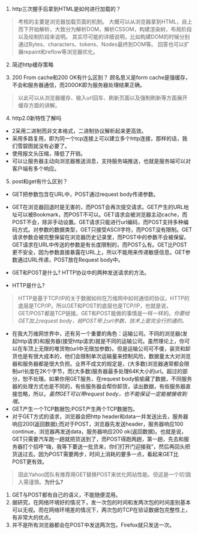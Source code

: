 1. http三次握手后拿到HTML是如何进行加载的？
> 考核的主要是浏览器加载页面的机制。
大概可以从浏览器拿到HTML，自上而下开始解析，大致分为解析DOM，解析CSSOM，构建渲染树，布局阶段以及绘制阶段来说明。
其实尽可能的详细说明，比如构建DOM的时候分别通过Bytes、characters、tokens、Nodes最终到DOM等。
> 回答也可以扩展repaint和reflow等浏览器优化。

2. 简述http缓存策略



3. 200 From cache和200 OK有什么区别？
顾名思义是form cache是强缓存，不会和服务器通信，而200OK即为服务器处理结果正确。
> 以此可以从浏览器缓存、输入url回车、刷新页面以及强制刷新等方面展开缓存方面的讲解。

4. http2.0新特性了解吗
* 2采用二进制而非文本格式，二进制协议解析起来更高效。
* 采用多路复用，即为同一个tcp连接上可以建立多个http连接，那样的话，我们雪碧图就没有必要了。
* 使用报文头压缩，降低了开销。
* 可以让服务器主动向浏览器推送消息，支持服务端推送，也就是服务端可以对客户端有多个响应。

5. post和get有什么区别？
+ GET把参数包含在URL中，POST通过request body传递参数。
+ GET在浏览器回退时是无害的，而POST会再次提交请求。GET产生的URL地址可以被Bookmark，而POST不可以。GET请求会被浏览器主动cache，而POST不会，除非手动设置。GET请求只能进行url编码，而POST支持多种编码方式。对参数的数据类型，GET只接受ASCII字符，而POST没有限制。GET请求参数会被完整保留在浏览器历史记录里，而POST中的参数不会被保留。GET请求在URL中传送的参数是有长度限制的，而POST么有。GET比POST更不安全，因为参数直接暴露在URL上，所以不能用来传递敏感信息。GET参数通过URL传递，POST放在Request body中。

+ GET和POST是什么?
HTTP协议中的两种发送请求的方法。
- HTTP是什么?
> HTTP是基于TCP/IP的关于数据如何在万维网中如何通信的协议。HTTP的底层是TCP/IP。所以GET和POST的底层也是TCP/IP，也就是说，GET/POST都是TCP链接。GET和POST能做的事情是一样一样的。*你要给GET加上request body，给POST带上url参数，技术上是完全行的通的。*
- 在我大万维网世界中，还有另一个重要的角色：运输公司。不同的浏览器(发起http请求)和服务器(接受http请求)就是不同的运输公司。虽然理论上，你可以在车顶上无限的堆货物(url中无限加参数)。但是运输公司可不傻，装货和卸货也是有很大成本的，他们会限制单次运输量来控制风险，数据量太大对浏览器和服务器都是很大负担。业界不成文的规定是，(大多数)浏览器通常都会限制url长度在2K个字节，而(大多数)服务器最多处理64K大小的url。超过的部分，恕不处理。如果你用GET服务，在request body偷偷藏了数据，不同服务器的处理方式也是不同的，有些服务器会帮你卸货，读出数据，有些服务器直接忽略，所以，*虽然GET可以带request body，也不能保证一定能被接收到哦。*
- GET产生一个TCP数据包;POST产生两个TCP数据包。
- 对于GET方式的请求，浏览器会把http header和data一并发送出去，服务器响应200(返回数据);而对于POST，浏览器先发送header，服务器响应100 continue，浏览器再发送data，服务器响应200 ok(返回数据)。也就是说，GET只需要汽车跑一趟就把货送到了，而POST得跑两趟，第一趟，先去和服务器打个招呼“嗨，我等下要送一批货来，你们打开门迎接我”，然后再回头把货送过去。因为POST需要两步，时间上消耗的要多一点，看起来GET比POST更有效。
> 因此Yahoo团队有推荐用GET替换POST来优化网站性能。但这是一个坑!跳入需谨慎。**为什么?** 
1. GET与POST都有自己的语义，不能随便混用。
2. 据研究，在网络环境好的情况下，发一次包的时间和发两次包的时间差别基本可以无视。而在网络环境差的情况下，两次包的TCP在验证数据包完整性上，有非常大的优点。
3. 并不是所有浏览器都会在POST中发送两次包，Firefox就只发送一次。